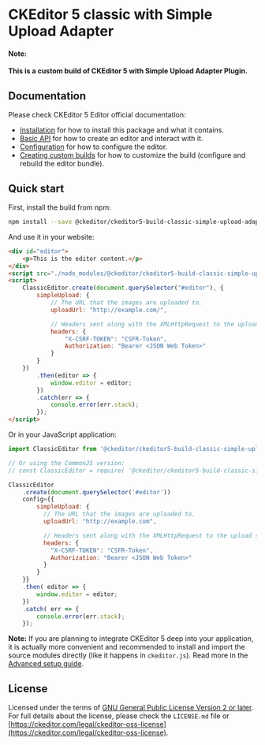 # CKEditor 5 classic with Simple Upload Adapter

#### Note:

**This is a custom build of CKEditor 5 with Simple Upload Adapter Plugin.**

## Documentation

Please check CKEditor 5 Editor official documentation:

-   [Installation](https://ckeditor.com/docs/ckeditor5/latest/builds/guides/integration/installation.html) for how to install this package and what it contains.
-   [Basic API](https://ckeditor.com/docs/ckeditor5/latest/builds/guides/integration/basic-api.html) for how to create an editor and interact with it.
-   [Configuration](https://ckeditor.com/docs/ckeditor5/latest/builds/guides/integration/configuration.html) for how to configure the editor.
-   [Creating custom builds](https://ckeditor.com/docs/ckeditor5/latest/builds/guides/development/custom-builds.html) for how to customize the build (configure and rebuild the editor bundle).

## Quick start

First, install the build from npm:

```bash
npm install --save @ckeditor/ckeditor5-build-classic-simple-upload-adapter
```

And use it in your website:

```html
<div id="editor">
	<p>This is the editor content.</p>
</div>
<script src="./node_modules/@ckeditor/ckeditor5-build-classic-simple-upload-adapter/build/ckeditor.js"></script>
<script>
	ClassicEditor.create(document.querySelector("#editor"), {
		simpleUpload: {
			// The URL that the images are uploaded to.
			uploadUrl: "http://example.com/",

			// Headers sent along with the XMLHttpRequest to the upload server.
			headers: {
				"X-CSRF-TOKEN": "CSFR-Token",
				Authorization: "Bearer <JSON Web Token>"
			}
		}
	})
		.then(editor => {
			window.editor = editor;
		})
		.catch(err => {
			console.error(err.stack);
		});
</script>
```

Or in your JavaScript application:

```js
import ClassicEditor from '@ckeditor/ckeditor5-build-classic-simple-upload-adapter';

// Or using the CommonJS version:
// const ClassicEditor = require( '@ckeditor/ckeditor5-build-classic-simple-upload-adapter' );

ClassicEditor
	.create(document.querySelector('#editor'))
    config={{
		simpleUpload: {
          // The URL that the images are uploaded to.
          uploadUrl: "http://example.com",

          // Headers sent along with the XMLHttpRequest to the upload server.
          headers: {
            "X-CSRF-TOKEN": "CSFR-Token",
            Authorization: "Bearer <JSON Web Token>"
          }
        }
	}}
	.then( editor => {
		window.editor = editor;
	})
	.catch( err => {
		console.error(err.stack);
	});
```

**Note:** If you are planning to integrate CKEditor 5 deep into your application, it is actually more convenient and recommended to install and import the source modules directly (like it happens in `ckeditor.js`). Read more in the [Advanced setup guide](https://ckeditor.com/docs/ckeditor5/latest/builds/guides/integration/advanced-setup.html).

## License

Licensed under the terms of [GNU General Public License Version 2 or later](http://www.gnu.org/licenses/gpl.html). For full details about the license, please check the `LICENSE.md` file or [https://ckeditor.com/legal/ckeditor-oss-license](https://ckeditor.com/legal/ckeditor-oss-license).
